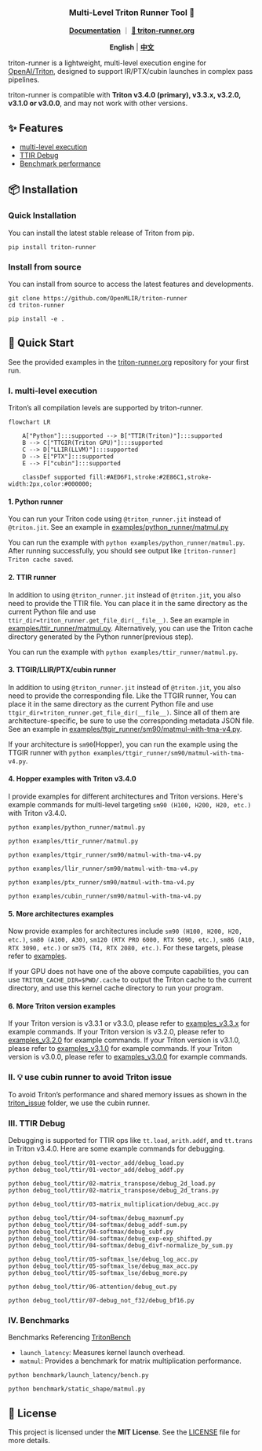<h3 align="center">
Multi-Level Triton Runner Tool 🔧
</h3>

<p align="center">
<a href="./doc/"><b>Documentation</b></a> ｜ <a href="https://triton-runner.org"><b>🔗 triton-runner.org</b></a>
</p>

<p align="center">
<a ><b>English</b></a> | <a href="README.zh.md"><b>中文</b></a>
</p>

triton-runner is a lightweight, multi-level execution engine for [OpenAI/Triton](https://github.com/triton-lang/triton), designed to support IR/PTX/cubin launches in complex pass pipelines.

triton-runner is compatible with **Triton v3.4.0 (primary), v3.3.x, v3.2.0, v3.1.0 or v3.0.0**, and may not work with other versions.

## ✨ Features

- [multi-level execution](#multi-level-execution)
- [TTIR Debug](#ttir-debug)
- [Benchmark performance](#benchmarks)

## 📦 Installation

### Quick Installation

You can install the latest stable release of Triton from pip.

```shell
pip install triton-runner
```

### Install from source

You can install from source to access the latest features and developments.

```shell
git clone https://github.com/OpenMLIR/triton-runner
cd triton-runner

pip install -e .
```

## 🚀 Quick Start

See the provided examples in the [triton-runner.org](https://triton-runner.org) repository for your first run.

### I. multi-level execution

Triton’s all compilation levels are supported by triton-runner.

```mermaid
flowchart LR

    A["Python"]:::supported --> B["TTIR(Triton)"]:::supported
    B --> C["TTGIR(Triton GPU)"]:::supported
    C --> D["LLIR(LLVM)"]:::supported
    D --> E["PTX"]:::supported
    E --> F["cubin"]:::supported

    classDef supported fill:#AED6F1,stroke:#2E86C1,stroke-width:2px,color:#000000;

```

#### 1. Python runner

You can run your Triton code using `@triton_runner.jit` instead of `@triton.jit`. See an example in [examples/python_runner/matmul.py](https://github.com/OpenMLIR/triton-runner/blob/main/examples/python_runner/matmul.py#L12)

You can run the example with `python examples/python_runner/matmul.py`. After running successfully, you should see output like `[triton-runner] Triton cache saved`.

#### 2. TTIR runner

In addition to using `@triton_runner.jit` instead of `@triton.jit`, you also need to provide the TTIR file. You can place it in the same directory as the current Python file and use `ttir_dir=triton_runner.get_file_dir(__file__)`. See an example in [examples/ttir_runner/matmul.py](https://github.com/OpenMLIR/triton-runner/blob/main/examples/ttir_runner/matmul.py#L67). Alternatively, you can use the Triton cache directory generated by the Python runner(previous step).

You can run the example with `python examples/ttir_runner/matmul.py`.

#### 3. TTGIR/LLIR/PTX/cubin runner

In addition to using `@triton_runner.jit` instead of `@triton.jit`, you also need to provide the corresponding file. Like the TTGIR runner, You can place it in the same directory as the current Python file and use `ttgir_dir=triton_runner.get_file_dir(__file__)`. Since all of them are architecture-specific, be sure to use the corresponding metadata JSON file. See an example in [examples/ttgir_runner/sm90/matmul-with-tma-v4.py](https://github.com/OpenMLIR/triton-runner/blob/main/examples/ttgir_runner/sm90/matmul-with-tma-v4.py#L76).

If your architecture is `sm90`(Hopper), you can run the example using the TTGIR runner with `python examples/ttgir_runner/sm90/matmul-with-tma-v4.py`.

#### 4. Hopper examples with Triton v3.4.0

I provide examples for different architectures and Triton versions. Here's example commands for multi-level targeting `sm90 (H100, H200, H20, etc.)` with Triton v3.4.0.

```shell
python examples/python_runner/matmul.py

python examples/ttir_runner/matmul.py

python examples/ttgir_runner/sm90/matmul-with-tma-v4.py

python examples/llir_runner/sm90/matmul-with-tma-v4.py

python examples/ptx_runner/sm90/matmul-with-tma-v4.py

python examples/cubin_runner/sm90/matmul-with-tma-v4.py
```

#### 5. More architectures examples

Now provide examples for architectures include `sm90 (H100, H200, H20, etc.)`, `sm80 (A100, A30)`, `sm120 (RTX PRO 6000, RTX 5090, etc.)`, `sm86 (A10, RTX 3090, etc.)` or `sm75 (T4, RTX 2080, etc.)`. For these targets, please refer to [examples](./doc/examples_v3.4.0.md).

If your GPU does not have one of the above compute capabilities, you can use `TRITON_CACHE_DIR=$PWD/.cache` to output the Triton cache to the current directory, and use this kernel cache directory to run your program.

#### 6. More Triton version examples

If your Triton version is v3.3.1 or v3.3.0, please refer to [examples_v3.3.x](./doc/examples_v3.3.x.md) for example commands. If your Triton version is v3.2.0, please refer to [examples_v3.2.0](./doc/examples_v3.2.0.md) for example commands. If your Triton version is v3.1.0, please refer to [examples_v3.1.0](./doc/examples_v3.1.0.md) for example commands. If your Triton version is v3.0.0, please refer to [examples_v3.0.0](./doc/examples_v3.0.0.md) for example commands.

### II. 💡 use cubin runner to avoid Triton issue

To avoid Triton’s performance and shared memory issues as shown in the [triton_issue](triton_issue) folder, we use the cubin runner.

### III. TTIR Debug

Debugging is supported for TTIR ops like `tt.load`, `arith.addf`, and `tt.trans` in Triton v3.4.0. Here are some example commands for debugging.

```shell
python debug_tool/ttir/01-vector_add/debug_load.py
python debug_tool/ttir/01-vector_add/debug_addf.py

python debug_tool/ttir/02-matrix_transpose/debug_2d_load.py
python debug_tool/ttir/02-matrix_transpose/debug_2d_trans.py

python debug_tool/ttir/03-matrix_multiplication/debug_acc.py

python debug_tool/ttir/04-softmax/debug_maxnumf.py
python debug_tool/ttir/04-softmax/debug_addf-sum.py
python debug_tool/ttir/04-softmax/debug_subf.py
python debug_tool/ttir/04-softmax/debug_exp-exp_shifted.py
python debug_tool/ttir/04-softmax/debug_divf-normalize_by_sum.py

python debug_tool/ttir/05-softmax_lse/debug_log_acc.py
python debug_tool/ttir/05-softmax_lse/debug_max_acc.py
python debug_tool/ttir/05-softmax_lse/debug_more.py

python debug_tool/ttir/06-attention/debug_out.py

python debug_tool/ttir/07-debug_not_f32/debug_bf16.py
```

### IV. Benchmarks

Benchmarks Referencing [TritonBench](https://github.com/pytorch-labs/tritonbench)
  - `launch_latency`: Measures kernel launch overhead.
  - `matmul`: Provides a benchmark for matrix multiplication performance.

```shell
python benchmark/launch_latency/bench.py

python benchmark/static_shape/matmul.py
```

## 📄 License

This project is licensed under the **MIT License**.
See the [LICENSE](./LICENSE) file for more details.

